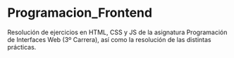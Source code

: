 # Programacion_Frontend

Resolución de ejercicios en HTML, CSS y JS de la asignatura Programación de Interfaces Web (3º Carrera), así como la resolución de las distintas prácticas.
#
